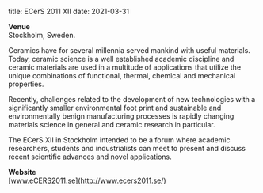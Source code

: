 title: ECerS 2011 XII
date: 2021-03-31

**Venue**  
Stockholm, Sweden.

Ceramics have for several millennia served mankind with useful materials. Today, ceramic science is a well established academic discipline and ceramic materials are used in a multitude of applications that utilize the unique combinations of functional, thermal, chemical and mechanical properties.   
  
Recently, challenges related to the development of new technologies with a significantly smaller environmental foot print and sustainable and environmentally benign manufacturing processes is rapidly changing materials science in general and ceramic research in particular.   
  
The ECerS XII in Stockholm intended to be a forum where academic researchers, students and industrialists can meet to present and discuss recent scientific advances and novel applications.

**Website**  
[www.eCERS2011.se](http://www.ecers2011.se/)  


